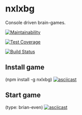 ##
# nxlxbg
Console driven brain-games.

[![Maintainability](https://api.codeclimate.com/v1/badges/17767d3b8fce12aa19b7/maintainability)](https://codeclimate.com/github/Nxlx/project-lvl1-s388/maintainability)

[![Test Coverage](https://api.codeclimate.com/v1/badges/17767d3b8fce12aa19b7/test_coverage)](https://codeclimate.com/github/Nxlx/project-lvl1-s388/test_coverage)

[![Build Status](https://travis-ci.org/Nxlx/project-lvl1-s388.svg?branch=master)](https://travis-ci.org/Nxlx/project-lvl1-s388)

## Install game
(npm install -g nxlxbg)
[![asciicast](https://asciinema.org/a/215433.svg)](https://asciinema.org/a/215433)

## Start game
(type: brian-even)
[![asciicast](https://asciinema.org/a/215434.svg)](https://asciinema.org/a/215434)